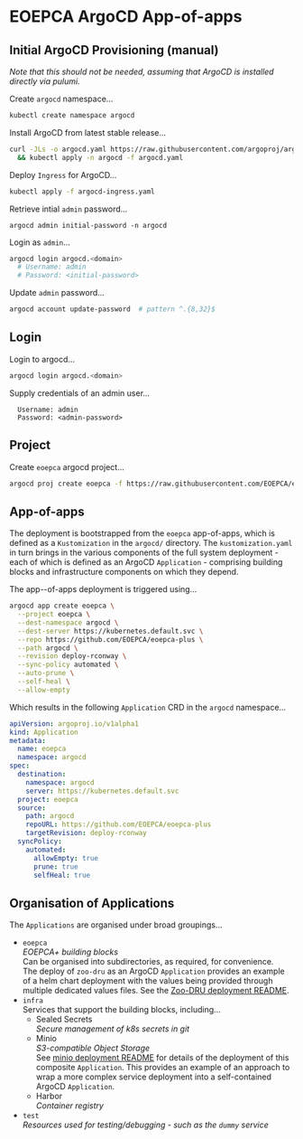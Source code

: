 # EOEPCA ArgoCD App-of-apps

## Initial ArgoCD Provisioning (manual)

_Note that this should not be needed, assuming that ArgoCD is installed directly via pulumi._

Create `argocd` namespace...

```bash
kubectl create namespace argocd
```

Install ArgoCD from latest stable release...

```bash
curl -JLs -o argocd.yaml https://raw.githubusercontent.com/argoproj/argo-cd/stable/manifests/install.yaml \
  && kubectl apply -n argocd -f argocd.yaml
```

Deploy `Ingress` for ArgoCD...

```bash
kubectl apply -f argocd-ingress.yaml
```

Retrieve intial `admin` password...

```
argocd admin initial-password -n argocd
```

Login as `admin`...

```bash
argocd login argocd.<domain>
  # Username: admin
  # Password: <initial-password>
```

Update `admin` password...

```bash
argocd account update-password  # pattern ^.{8,32}$
```

## Login

Login to argocd...

```bash
argocd login argocd.<domain>
```

Supply credentials of an admin user...

```
  Username: admin
  Password: <admin-password>
```

## Project

Create `eoepca` argocd project...

```bash
argocd proj create eoepca -f https://raw.githubusercontent.com/EOEPCA/eoepca-plus/deploy-rconway/argocd/project.yaml
```

## App-of-apps

The deployment is bootstrapped from the `eoepca` app-of-apps, which is defined as a `Kustomization` in the `argocd/` directory. The `kustomization.yaml` in turn brings in the various components of the full system deployment - each of which is defined as an ArgoCD `Application` - comprising building blocks and infrastructure components on which they depend.

The app--of-apps deployment is triggered using...

```bash
argocd app create eoepca \
  --project eoepca \
  --dest-namespace argocd \
  --dest-server https://kubernetes.default.svc \
  --repo https://github.com/EOEPCA/eoepca-plus \
  --path argocd \
  --revision deploy-rconway \
  --sync-policy automated \
  --auto-prune \
  --self-heal \
  --allow-empty
```

Which results in the following `Application` CRD in the `argocd` namespace...

```yaml
apiVersion: argoproj.io/v1alpha1
kind: Application
metadata:
  name: eoepca
  namespace: argocd
spec:
  destination:
    namespace: argocd
    server: https://kubernetes.default.svc
  project: eoepca
  source:
    path: argocd
    repoURL: https://github.com/EOEPCA/eoepca-plus
    targetRevision: deploy-rconway
  syncPolicy:
    automated:
      allowEmpty: true
      prune: true
      selfHeal: true
```

## Organisation of Applications

The `Applications` are organised under broad groupings...

* `eoepca`<br>
  _EOEPCA+ building blocks_<br>
  Can be organised into subdirectories, as required, for convenience.<br>
  The deploy of `zoo-dru` as an ArgoCD `Application` provides an example of a helm chart deployment with the values being provided through multiple dedicated values files. See the [Zoo-DRU deployment README](eoepca/zoo-dru/README.md).
* `infra`<br>
  Services that support the building blocks, including...
  * Sealed Secrets<br>
    _Secure management of k8s secrets in git_
  * Minio<br>
    _S3-compatible Object Storage_<br>
    See [minio deployment README](infra/minio/README.md) for details of the deployment of this composite `Application`. This provides an example of an approach to wrap a more complex service deployment into a self-contained ArgoCD `Application`.
  * Harbor<br>
    _Container registry_
* `test`<br>
  _Resources used for testing/debugging - such as the `dummy` service_

